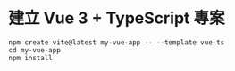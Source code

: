 #  建立 Vue 3 + TypeScript 專案
```
npm create vite@latest my-vue-app -- --template vue-ts
cd my-vue-app
npm install
```
